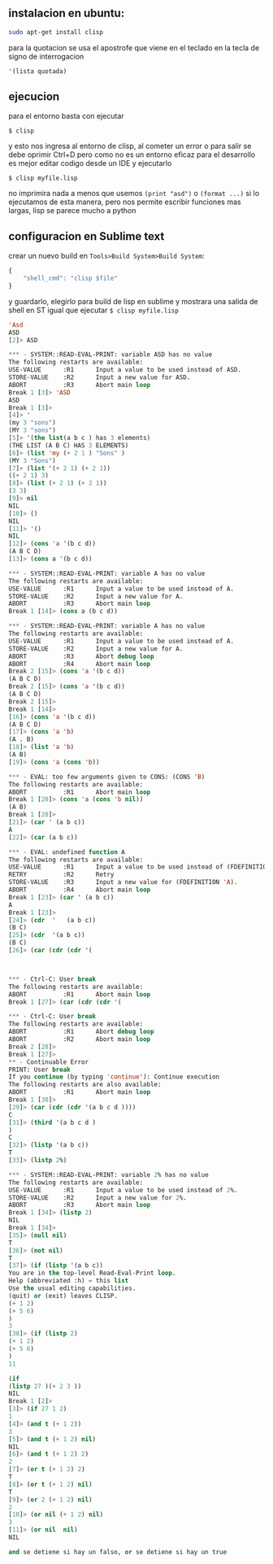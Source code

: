
## instalacion en ubuntu:
```bash
sudo apt-get install clisp
```

para la quotacion se usa el apostrofe que viene en el teclado en la tecla de signo de interrogacion
```lisp
'(lista quotada)
```

## ejecucion

para el entorno basta con ejecutar
```
$ clisp
```
y esto nos ingresa al entorno de clisp, al cometer un error o para salir se debe oprimir Ctrl+D
pero como no es un entorno eficaz para el desarrollo es mejor editar codigo desde un IDE y ejecutarlo

```shell
$ clisp myfile.lisp
```
no imprimira nada a menos que usemos `(print "asd")` o `(format ...)` si lo ejecutamos de esta manera, pero nos permite escribir funciones mas largas, lisp se parece mucho a python 

## configuracion en Sublime text

crear un nuevo build en `Tools>Build System>Build System`:

```js
{
	"shell_cmd": "clisp $file"
}
```
y guardarlo, elegirlo para build de lisp en sublime y mostrara una salida de shell en ST igual que ejecutar `$ clisp myfile.lisp`



```lisp 
'Asd
ASD
[2]> ASD

*** - SYSTEM::READ-EVAL-PRINT: variable ASD has no value
The following restarts are available:
USE-VALUE      :R1      Input a value to be used instead of ASD.
STORE-VALUE    :R2      Input a new value for ASD.
ABORT          :R3      Abort main loop
Break 1 [3]> 'ASD
ASD
Break 1 [3]> 
[4]> '
(my 3 "sons")
(MY 3 "sons")
[5]> '(the list(a b c ) has 3 elements)
(THE LIST (A B C) HAS 3 ELEMENTS)
[6]> (list 'my (+ 2 1 ) "Sons" )
(MY 3 "Sons")
[7]> (list '(+ 2 1) (+ 2 1))
((+ 2 1) 3)
[8]> (list (+ 2 1) (+ 2 1))
(3 3)
[9]> nil
NIL
[10]> ()
NIL
[11]> '()
NIL
[12]> (cons 'a '(b c d))
(A B C D)
[13]> (cons a '(b c d))

*** - SYSTEM::READ-EVAL-PRINT: variable A has no value
The following restarts are available:
USE-VALUE      :R1      Input a value to be used instead of A.
STORE-VALUE    :R2      Input a new value for A.
ABORT          :R3      Abort main loop
Break 1 [14]> (cons a (b c d))

*** - SYSTEM::READ-EVAL-PRINT: variable A has no value
The following restarts are available:
USE-VALUE      :R1      Input a value to be used instead of A.
STORE-VALUE    :R2      Input a new value for A.
ABORT          :R3      Abort debug loop
ABORT          :R4      Abort main loop
Break 2 [15]> (cons 'a '(b c d))
(A B C D)
Break 2 [15]> (cons 'a '(b c d))
(A B C D)
Break 2 [15]> 
Break 1 [14]> 
[16]> (cons 'a '(b c d))
(A B C D)
[17]> (cons 'a 'b)
(A . B)
[18]> (list 'a 'b)
(A B)
[19]> (cons 'a (cons 'b))

*** - EVAL: too few arguments given to CONS: (CONS 'B)
The following restarts are available:
ABORT          :R1      Abort main loop
Break 1 [20]> (cons 'a (cons 'b nil))
(A B)
Break 1 [20]> 
[21]> (car ' (a b c))
A
[22]> (car (a b c))

*** - EVAL: undefined function A
The following restarts are available:
USE-VALUE      :R1      Input a value to be used instead of (FDEFINITION 'A).
RETRY          :R2      Retry
STORE-VALUE    :R3      Input a new value for (FDEFINITION 'A).
ABORT          :R4      Abort main loop
Break 1 [23]> (car ' (a b c))
A
Break 1 [23]> 
[24]> (cdr  '   (a b c))
(B C)
[25]> (cdr  '(a b c))
(B C)
[26]> (car (cdr (cdr '(



*** - Ctrl-C: User break
The following restarts are available:
ABORT          :R1      Abort main loop
Break 1 [27]> (car (cdr (cdr '(

*** - Ctrl-C: User break
The following restarts are available:
ABORT          :R1      Abort debug loop
ABORT          :R2      Abort main loop
Break 2 [28]> 
Break 1 [27]> 
** - Continuable Error
PRINT: User break
If you continue (by typing 'continue'): Continue execution
The following restarts are also available:
ABORT          :R1      Abort main loop
Break 1 [30]> 
[29]> (car (cdr (cdr '(a b c d ))))
C
[31]> (third '(a b c d )
)
C
[32]> (listp '(a b c))
T
[33]> (listp 2%)

*** - SYSTEM::READ-EVAL-PRINT: variable 2% has no value
The following restarts are available:
USE-VALUE      :R1      Input a value to be used instead of 2%.
STORE-VALUE    :R2      Input a new value for 2%.
ABORT          :R3      Abort main loop
Break 1 [34]> (listp 2)
NIL
Break 1 [34]> 
[35]> (null nil)
T
[36]> (not nil)
T
[37]> (if (listp '(a b c))
You are in the top-level Read-Eval-Print loop.
Help (abbreviated :h) = this list
Use the usual editing capabilities.
(quit) or (exit) leaves CLISP.
(+ 1 2)
(+ 5 6)
)
3
[38]> (if (listp 2)
(+ 1 2)
(+ 5 6)
)
11

(if
(listp 27 )(+ 2 3 ))
NIL
Break 1 [2]> 
[3]> (if 27 1 2)
1
[4]> (and t (+ 1 2))
3
[5]> (and t (+ 1 2) nil)
NIL
[6]> (and t (+ 1 2) 2)
2
[7]> (or t (+ 1 2) 2)
T
[8]> (or t (+ 1 2) nil)
T
[9]> (or 2 (+ 1 2) nil)
2
[10]> (or nil (+ 1 2) nil)
3
[11]> (or nil  nil)
NIL

and se detiene si hay un falso, or se detiene si hay un true

```